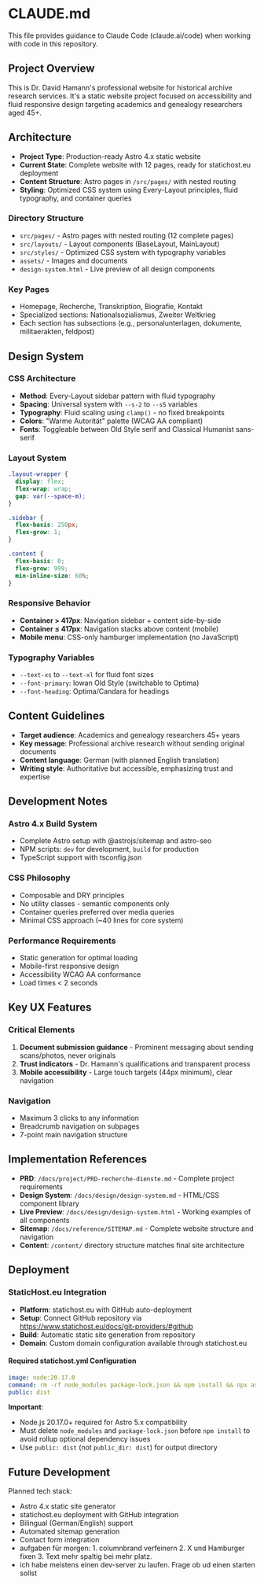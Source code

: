 # CLAUDE.md

This file provides guidance to Claude Code (claude.ai/code) when working with code in this repository.

## Project Overview

This is Dr. David Hamann's professional website for historical archive research services. It's a static website project focused on accessibility and fluid responsive design targeting academics and genealogy researchers aged 45+.

## Architecture

- **Project Type**: Production-ready Astro 4.x static website
- **Current State**: Complete website with 12 pages, ready for statichost.eu deployment
- **Content Structure**: Astro pages in `/src/pages/` with nested routing
- **Styling**: Optimized CSS system using Every-Layout principles, fluid typography, and container queries

### Directory Structure
- `src/pages/` - Astro pages with nested routing (12 complete pages)
- `src/layouts/` - Layout components (BaseLayout, MainLayout)
- `src/styles/` - Optimized CSS system with typography variables
- `assets/` - Images and documents
- `design-system.html` - Live preview of all design components

### Key Pages
- Homepage, Recherche, Transkription, Biografie, Kontakt
- Specialized sections: Nationalsozialismus, Zweiter Weltkrieg
- Each section has subsections (e.g., personalunterlagen, dokumente, militaerakten, feldpost)

## Design System

### CSS Architecture
- **Method**: Every-Layout sidebar pattern with fluid typography
- **Spacing**: Universal system with `--s-2` to `--s5` variables
- **Typography**: Fluid scaling using `clamp()` - no fixed breakpoints
- **Colors**: "Warme Autorität" palette (WCAG AA compliant)
- **Fonts**: Toggleable between Old Style serif and Classical Humanist sans-serif

### Layout System
```css
.layout-wrapper {
  display: flex;
  flex-wrap: wrap;
  gap: var(--space-m);
}

.sidebar {
  flex-basis: 250px;
  flex-grow: 1;
}

.content {
  flex-basis: 0;
  flex-grow: 999;
  min-inline-size: 60%;
}
```

### Responsive Behavior
- **Container > 417px**: Navigation sidebar + content side-by-side
- **Container ≤ 417px**: Navigation stacks above content (mobile)
- **Mobile menu**: CSS-only hamburger implementation (no JavaScript)

### Typography Variables
- `--text-xs` to `--text-xl` for fluid font sizes
- `--font-primary`: Iowan Old Style (switchable to Optima)
- `--font-heading`: Optima/Candara for headings

## Content Guidelines

- **Target audience**: Academics and genealogy researchers 45+ years
- **Key message**: Professional archive research without sending original documents
- **Content language**: German (with planned English translation)
- **Writing style**: Authoritative but accessible, emphasizing trust and expertise

## Development Notes

### Astro 4.x Build System
- Complete Astro setup with @astrojs/sitemap and astro-seo
- NPM scripts: `dev` for development, `build` for production
- TypeScript support with tsconfig.json

### CSS Philosophy
- Composable and DRY principles
- No utility classes - semantic components only
- Container queries preferred over media queries
- Minimal CSS approach (~40 lines for core system)

### Performance Requirements
- Static generation for optimal loading
- Mobile-first responsive design
- Accessibility WCAG AA conformance
- Load times < 2 seconds

## Key UX Features

### Critical Elements
1. **Document submission guidance** - Prominent messaging about sending scans/photos, never originals
2. **Trust indicators** - Dr. Hamann's qualifications and transparent process
3. **Mobile accessibility** - Large touch targets (44px minimum), clear navigation

### Navigation
- Maximum 3 clicks to any information
- Breadcrumb navigation on subpages
- 7-point main navigation structure

## Implementation References

- **PRD**: `/docs/project/PRD-recherche-dienste.md` - Complete project requirements
- **Design System**: `/docs/design/design-system.md` - HTML/CSS component library
- **Live Preview**: `/docs/design/design-system.html` - Working examples of all components
- **Sitemap**: `/docs/reference/SITEMAP.md` - Complete website structure and navigation
- **Content**: `/content/` directory structure matches final site architecture

## Deployment

### StaticHost.eu Integration
- **Platform**: statichost.eu with GitHub auto-deployment
- **Setup**: Connect GitHub repository via https://www.statichost.eu/docs/git-providers/#github
- **Build**: Automatic static site generation from repository
- **Domain**: Custom domain configuration available through statichost.eu

#### Required statichost.yml Configuration
```yaml
image: node:20.17.0
command: rm -rf node_modules package-lock.json && npm install && npx astro build
public: dist
```

**Important**: 
- Node.js 20.17.0+ required for Astro 5.x compatibility
- Must delete `node_modules` and `package-lock.json` before `npm install` to avoid rollup optional dependency issues
- Use `public: dist` (not `public_dir: dist`) for output directory

## Future Development

Planned tech stack:
- Astro 4.x static site generator
- statichost.eu deployment with GitHub integration
- Bilingual (German/English) support
- Automated sitemap generation
- Contact form integration
- aufgaben für morgen: 1. columnbrand verfeinern 2. X und Hamburger fixen 3. Text mehr spaltig bei mehr platz.
- ich habe meistens einen dev-server zu laufen. Frage ob ud einen starten sollst